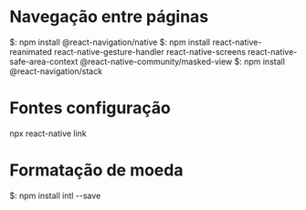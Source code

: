 # Navegação entre páginas
$: npm install @react-navigation/native
$: npm install react-native-reanimated react-native-gesture-handler react-native-screens react-native-safe-area-context @react-native-community/masked-view
$: npm install @react-navigation/stack


# Fontes configuração
npx react-native link

# Formatação de moeda
 $: npm install intl --save